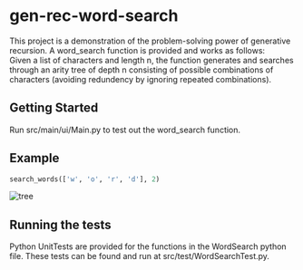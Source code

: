 # gen-rec-word-search
This project is a demonstration of the problem-solving power of generative recursion. A word_search function is provided and works as follows: </br>
Given a list of characters and length n, the function generates and searches through an arity tree of depth n consisting of possible combinations of characters (avoiding redundency by ignoring repeated combinations). 

## Getting Started

Run src/main/ui/Main.py to test out the word_search function.

## Example
```python
search_words(['w', 'o', 'r', 'd'], 2)
```
![tree](https://user-images.githubusercontent.com/46363213/70371915-d0289f80-188d-11ea-8db6-4bdfaf5d36e0.png)

## Running the tests

Python UnitTests are provided for the functions in the WordSearch python file. These tests can be found and run at src/test/WordSearchTest.py. 
